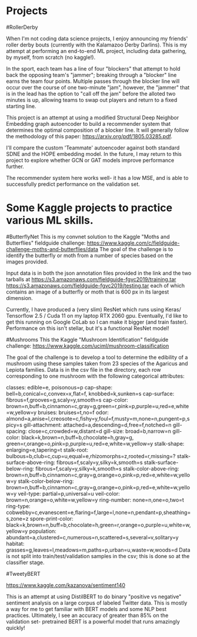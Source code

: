 # Projects

#RollerDerby

When I'm not coding data science projects, I enjoy announcing my friends' roller derby bouts (currently with the Kalamazoo Derby Darlins).
This is my attempt at performing an end-to-end ML project, including data gathering, by myself, from scratch (no kaggle!).

In the sport, each team has a line of four "blockers" that attempt to hold back the opposing team's "jammer"; breaking through a "blocker" line earns the team four points. Multiple passes through the blocker line will occur over the course of one two-minute "jam", however, the "jammer" that is in the lead has the option to "call off the jam" before the alloted two minutes is up, allowing teams to swap out players and return to a fixed starting line.

This project is an attempt at using a modified Structural Deep Neighbor Embedding graph autoencoder to build a recommender system that determines the optimal composition of a blocker line. It will generally follow the methodology of this paper: https://arxiv.org/pdf/1805.03285.pdf.

I'll compare the custom 'Teammate' autoencoder against both standard SDNE and the HOPE embedding model. In the future, I may return to this project to explore whether GCN or GAT models improve performance further. 

The recommender system here works well- it has a low MSE, and is able to successfully predict performance on the validation set.

# Some Kaggle projects to practice various ML skills.

#ButterflyNet
This is my convnet solution to the Kaggle "Moths and Butterflies" fieldguide challenge:
https://www.kaggle.com/c/fieldguide-challenge-moths-and-butterflies/data
The goal of the challenge is to identify the butterfly or moth from a number of species based on the images provided.


Input data is in both the json annotation files provided in the link and the two tarballs at 
https://s3.amazonaws.com/fieldguide-fgvc2019/training.tar
https://s3.amazonaws.com/fieldguide-fgvc2019/testing.tar
each of which contains an image of a butterfly or moth that is 600 px in its largest dimension.

Currently, I have produced a (very slim) ResNet which runs using Keras/ Tensorflow 2.5 / Cuda 11 on my laptop RTX 2060 gpu. Eventually, I'd like to get this running on Google CoLab so I can make it bigger (and train faster).
Performance on this isn't stellar, but it's a functional ResNet model!

#Mushrooms
This the Kaggle "Mushroom Identification" fieldguide challenge:
 https://www.kaggle.com/uciml/mushroom-classification

The goal of the challenge is to develop a tool to determine the edibility of a mushroom using these samples taken from 23 species of the Agaricus and Lepiota families.
Data is in the csv file in the directory, each row corresponding to one mushroom with the following categorical attributes:
 
classes: edible=e, poisonous=p
cap-shape: bell=b,conical=c,convex=x,flat=f, knobbed=k,sunken=s
cap-surface: fibrous=f,grooves=g,scaly=y,smooth=s
cap-color: brown=n,buff=b,cinnamon=c,gray=g,green=r,pink=p,purple=u,red=e,white=w,yellow=y
bruises: bruises=t,no=f
odor: almond=a,anise=l,creosote=c,fishy=y,foul=f,musty=m,none=n,pungent=p,spicy=s
gill-attachment: attached=a,descending=d,free=f,notched=n
gill-spacing: close=c,crowded=w,distant=d
gill-size: broad=b,narrow=n
gill-color: black=k,brown=n,buff=b,chocolate=h,gray=g, green=r,orange=o,pink=p,purple=u,red=e,white=w,yellow=y
stalk-shape: enlarging=e,tapering=t
stalk-root: bulbous=b,club=c,cup=u,equal=e,rhizomorphs=z,rooted=r,missing=?
stalk-surface-above-ring: fibrous=f,scaly=y,silky=k,smooth=s
stalk-surface-below-ring: fibrous=f,scaly=y,silky=k,smooth=s
stalk-color-above-ring: brown=n,buff=b,cinnamon=c,gray=g,orange=o,pink=p,red=e,white=w,yellow=y
stalk-color-below-ring: brown=n,buff=b,cinnamon=c,gray=g,orange=o,pink=p,red=e,white=w,yellow=y
veil-type: partial=p,universal=u
veil-color: brown=n,orange=o,white=w,yellow=y
ring-number: none=n,one=o,two=t
ring-type: cobwebby=c,evanescent=e,flaring=f,large=l,none=n,pendant=p,sheathing=s,zone=z
spore-print-color: black=k,brown=n,buff=b,chocolate=h,green=r,orange=o,purple=u,white=w,yellow=y
population: abundant=a,clustered=c,numerous=n,scattered=s,several=v,solitary=y
habitat: grasses=g,leaves=l,meadows=m,paths=p,urban=u,waste=w,woods=d
Data is not split into train/test/validation samples in the csv; this is done so at the classifier stage.


#TweetyBERT

https://www.kaggle.com/kazanova/sentiment140

This is an attempt at using DistilBERT to do binary "positive vs negative" sentiment analysis on a large corpus of labeled Twitter data.
This is mostly a way for me to get familiar with BERT models and some NLP best practices.
Ultimately, I see an accuracy of greater than 85% on the validation set- pretrained BERT is a powerful model that runs amazingly quickly!

